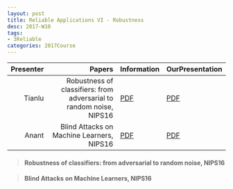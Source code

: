 ```yaml
---
layout: post
title: Reliable Applications VI - Robustness
desc: 2017-W10
tags:
- 3Reliable
categories: 2017Course
---
```




| Presenter | Papers | Information| OurPresentation |
| -----: | ----------: | :----- | :----- |
| Tianlu | Robustness of classifiers: from adversarial to random noise, NIPS16 | [PDF](https://arxiv.org/abs/1608.08967) | [PDF]({{site.baseurl}}/talks/20171026-Tianlu.pdf) |
| Anant |  Blind Attacks on Machine Learners,  NIPS16 | [PDF](https://papers.nips.cc/paper/6482-blind-attacks-on-machine-learners) | [PDF]({{site.baseurl}}/talks/20171026-Anant.pdf) |


> ####  Robustness of classifiers: from adversarial to random noise, NIPS16



> ####  Blind Attacks on Machine Learners,  NIPS16